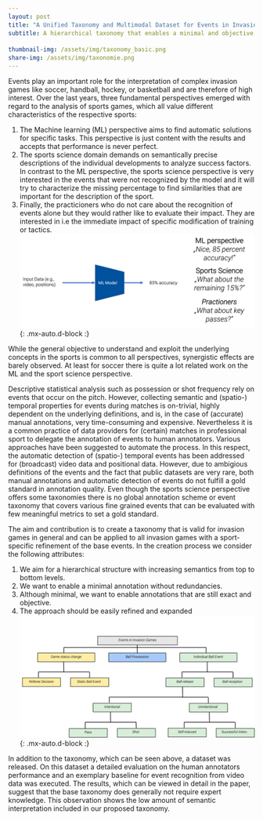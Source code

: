 ```yaml
---
layout: post
title: "A Unified Taxonomy and Multimodal Dataset for Events in Invasion Games"
subtitle: A hierarchical taxonomy that enables a minimal and objective annotation and is modular expendable to fit the needs of various invasion games
 
thumbnail-img: /assets/img/taxonomy_basic.png
share-img: /assets/img/taxonomie.png
---
```


Events play an important role for the interpretation of complex invasion games like soccer, handball, hockey, or basketball and are therefore of high interest. Over the last years, three fundamental perspectives emerged with regard to the analysis of sports games, which all value different characteristics of the respective sports: 
1. The Machine learning (ML) perspective aims to find automatic solutions for specific tasks. This perspective is just content with the results and accepts that performance is never perfect.
2. The sports science domain demands on semantically precise descriptions of the individual developments to analyze success factors. In contrast to the ML perspective, the sports science perspective is very interested in the events that were not recognized by the model and it will try to characterize the missing percentage to find similarities that are important for the description of the sport. 
3. Finally, the practicioners who do not care about the recognition of events alone but they would rather like to evaluate their impact. They are interested in i.e the immediate impact of specific modification of training or tactics. 
![ml-model](../assets/img/ml_model.png){: .mx-auto.d-block :}

While the general objective to understand and exploit the underlying concepts in the sports is common to all perspectives, synergistic effects are barely observed. At least for soccer there is quite a lot related work on the ML and the sport science perspective.

Descriptive statistical analysis such as possession or shot frequency rely on events that occur on the pitch. However, collecting semantic and (spatio-) temporal properties for events during matches is on-trivial, highly dependent on the underlying definitions, and is, in the case of (accurate) manual annotations, very time-consuming and expensive. Nevertheless it is a common practice of data providers for (certain) matches in professional sport to delegate the annotation of events to human annotators. Various approaches have been suggested to automate the process. In this respect, the automatic detection of (spatio-) temporal events has been addressed for (broadcast) video data and positional data. However, due to ambigious definitions of the events and the fact that public datasets are very rare, both manual annotations and automatic detection of events do not fulfill a gold standard in annotation quality. Even though the sports science perspective offers some taxonomies there is no global annotation scheme or event taxonomy that covers various fine grained events that can be evaluated with few meaningful metrics to set a gold standard.

The aim and contribution is to create a taxonomy that is valid for invasion games in general and can be applied to all invasion games with a sport-specific refinement of the base events.
In the creation process we consider the following attributes:
1. We aim for a hierarchical structure with increasing semantics from top to bottom levels.
2. We want to enable a minimal annotation without redundancies.
3. Although minimal, we want to enable annotations that are still exact and objective.
4. The approach should be easily refined and expanded
![taxonomie](../assets/img/taxonomy_basic.png){: .mx-auto.d-block :}

In addition to the taxonomy, which can be seen above, a dataset was released. On this dataset a detailed evaluation on the human annotators performance and an exemplary baseline for event recognition from video data was executed. The results, which can be viewed in detail in the paper, suggest that the base taxonomy does generally not require expert knowledge. This observation shows the low amount of semantic interpretation included in our proposed taxonomy.

<!--- In summary, we observe a lack of a common consensus for the majority of events in the sport. Neither precise definitions of individual events nor the temporal annotation or evaluation process are consistent. Publicly available datasets are uni-modal, focus on soccer, and often consider only a small subset of events that does not reflect the entire match. These inconsistencies make it for all aforementioned three perspectives difficult to assess the performance of automatic systems and to identify state-of-the-art approaches for the real-world task of fine-grained and ball-centered event spotting from multimodal data sources.

In this paper, we target the aforementioned problems and present several contributions: 1) We propose a unified taxonomy for lowlevel, and high-level ball-centered events in invasion games and exemplary refine it to the specific requirements of soccer and handball. This is practicable as most invasion games involve various shared motoric tasks (e.g., a ball catch), which are fundamental to describe semantic concepts (involving intention and context from the game). 2)We release two multimodal benchmark datasets (video and audio data for soccer (EIGD-S), synchronized video, audio, and positional data for handball (EIGD-H)) with gold-standard event annotations for a total of 125 minutes of playing time per dataset. These datasets contain frame-accurate manual annotations by domain experts performed on the videos based on the proposed taxonomy (see Figure 1). 3) Lastly an I3D [10] model for video chunk classification is adapted for the spotting task using a sliding window and non-maximum suppression and is applied.



 
 A common practice for soccer matches in top-flight leagues is to (manually) capture event data.

 Hence, we argue that the structure of our taxonomy can be applied to all invasion games with a sport-specific refinement of the base events.

 Characteristics for the design of the taxonomy:
 (1) A hierarchicalarchitecture, in general, is a prerequisite for a clear, holisticstructure. We aim to incorporate a format that represents a broad(general) description of events at the highest level and increases indegree of detail when moving downwards in the hierarchy.

 (2)We target our taxonomy to be minimal and non-redundant since these characteristics require individual categories to be welldefined and clearly distinguishable from others. In this context, a specific event in the match should not relate to more than one annotation category to support a clear, unambiguous description of the match.

(3) The taxonomy needs to enable an exact description of the match. While the previously discussed minimal, non-redundant design is generally important, an overly focus on these properties may disallow the description of the exact developments in a match.

(4) Finally, we aim for a modular expendable taxonomy. This allows for a detailed examination of specific sports and concepts while still ensuring a globally valid annotation that is comparable (and compatible) with annotations regarding different sports and concepts.


The mi- nor discrepancies in the performance of the experienced and the inexperienced annotator for EIGD-S-T also indicate that a sufficient annotation of our base taxonomy does generally not require expert knowledge. This observation shows the low amount of semantic interpretation included in our proposed taxonomy.  --->
